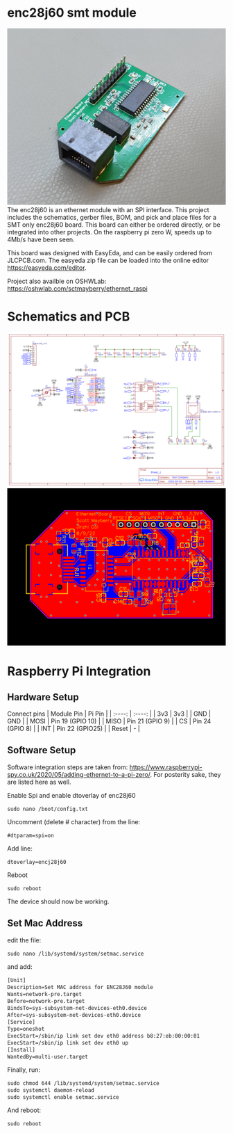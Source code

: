 # enc28j60 smt module
![enj28j60 module](enc28j60_module_pic.jpg?raw=true)
The enc28j60 is an ethernet module with an SPI interface. This project includes the schematics, gerber files, BOM, and pick and place files for a SMT only enc28j60 board. This board can either be ordered directly, or be integrated into other projects. On the raspberry pi zero W, speeds up to 4Mb/s have been seen.

This board was designed with EasyEda, and can be easily ordered from JLCPCB.com. The easyeda zip file can be loaded into the online editor https://easyeda.com/editor.

Project also availble on OSHWLab: https://oshwlab.com/sctmayberry/ethernet_raspi

# Schematics and PCB
![Schematic of enj28j60 module](Schematic_ethernet_raspi_2022-08-12.png?raw=true)
![PCB of enj28j60 module](PCB_PCB_ethernet_raspi.png?raw=true)

# Raspberry Pi Integration
## Hardware Setup
Connect pins 
| Module Pin      |  Pi Pin     |
| :----:          | :----:      |
| 3v3             | 3v3          |
| GND             | GND          |
| MOSI            | Pin 19 (GPIO 10)          |
| MISO            | Pin 21 (GPIO 9)          |
| CS              | Pin 24 (GPIO 8)          |
| INT             | Pin 22 (GPIO25)          |
| Reset           | -          |

## Software Setup
Software integration steps are taken from: https://www.raspberrypi-spy.co.uk/2020/05/adding-ethernet-to-a-pi-zero/. For posterity sake, they are listed here as well.

Enable Spi and enable dtoverlay of enc28j60
```
sudo nano /boot/config.txt
```
Uncomment (delete # character) from the line:
```
#dtparam=spi=on
```
Add line:
```
dtoverlay=encj28j60
```
Reboot
```
sudo reboot
```
The device should now be working.

## Set Mac Address
edit the file:</br>
```
sudo nano /lib/systemd/system/setmac.service
```
and add:
```
[Unit]
Description=Set MAC address for ENC28J60 module
Wants=network-pre.target
Before=network-pre.target
BindsTo=sys-subsystem-net-devices-eth0.device
After=sys-subsystem-net-devices-eth0.device
[Service]
Type=oneshot
ExecStart=/sbin/ip link set dev eth0 address b8:27:eb:00:00:01
ExecStart=/sbin/ip link set dev eth0 up
[Install]
WantedBy=multi-user.target
```
Finally, run:
```
sudo chmod 644 /lib/systemd/system/setmac.service
sudo systemctl daemon-reload
sudo systemctl enable setmac.service
```
And reboot:
```
sudo reboot
```
